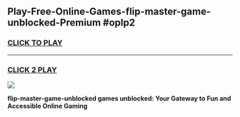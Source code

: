 
## Play-Free-Online-Games-flip-master-game-unblocked-Premium #oplp2
<h3>
<a href="https://premium.freeplayer.one?title=flip-master-game-unblocked&ref=8M">CLICK TO PLAY</a></h3>
<hr>

<h3>
<a href="https://premium.freeplayer.one?title=flip-master-game-unblocked&ref=8M">CLICK 2 PLAY</a>
  
</h3>

<a href="https://premium.freeplayer.one?title=flip-master-game-unblocked&ref=8M"><img src="https://clearcache.store/games.png"></a>


**flip-master-game-unblocked games unblocked: Your Gateway to Fun and Accessible Online Gaming**

